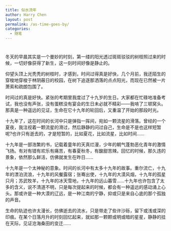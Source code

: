 ```yaml
---
title: 似水流年
author: Harry Chen
layout: post
permalink: /as-time-goes-by/
categories:
  - 随笔
---
```

# 

冬天的早晨其实是一个曼妙的时刻，第一缕的阳光透过斑斑驳驳的树枝照过来的时候，一切好像获得了新生，这一刻时间好像是静止的。

仰望头顶上光秃秃的树枝时，才感到，时间过得真是好快，几个月前，我还陌生的穿梭地穿梭于林阴蔽日的校园，在树下追逐那洒落的点点阳光，而现在已然被一片萧索和疏朗包围了。

时间过的真是好快。紧张的考期里我度过了十九岁的生日。大家都在忙碌地准备考试，我也没有声张，没有蛋糕没有宴会的生日未必就不精彩——我啃了三顿窝头。那真是一种遥远的见证，生命在它十九年的轮回后，又重温了开始的那段时光。

十九年了，这在时间的长河中只是弹指一挥间，宛如一颗流星的滑落。曾经的一个夏夜，我注视着一颗流星的滑过，然后静静的问过自己，生命是不是也这样短暂呢?也许只有逝去的，才是短暂的，比如夏花，比如流星，比如时间……

十九年是一部浩繁的书，记载着童年的天真烂漫，少年的朝气蓬勃恶化青年的激情飞扬。有对有错有欢乐有痛苦，有春夏秋冬，有酸甜苦辣。回忆的时候，那久违的景象，依然那么鲜活，仿佛就发生在昨日……

十九年是一个太神秘的意象。时间的长河中有太多十九年的故事。重尔流亡，十九年的漂泊流浪，十九年的风餐露宿；张骞出使，十九年的大漠风烟，十九年的孤星只月；苏武牧羊，十九年的冰天雪地，十九年的远山暮雪……十九年也许包含了太多的含义，说不清道不明，只是每次提起来的时候，都会有一种遥远的感动涌上心头。那或许是一种大漠的辽远，是一种江南的宁静，抑或只是来自心底的那个孤独的声音。

生命的轨迹也许太漫长，仿佛逝去的流水，只是带走了些许沙砾，留下或浅或深的印痕。在某个日落月升的时刻回忆起来，就如那一颗颗或明或暗的星星，静静的挂在天际，见证沧海桑田的变迁……